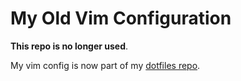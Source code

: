 # My Old Vim Configuration

**This repo is no longer used**.

My vim config is now part of my [dotfiles repo](https://github.com/grassdog/dotfiles).
